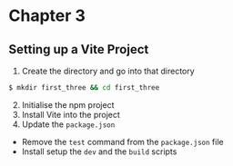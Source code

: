# Chapter 3

## Setting up a Vite Project
1. Create the directory and go into that directory
```bash
$ mkdir first_three && cd first_three
```
2. Initialise the npm project
3. Install Vite into the project
4. Update the ```package.json```
- Remove the ```test``` command from the ```package.json``` file
- Install setup the ```dev``` and the ```build``` scripts
